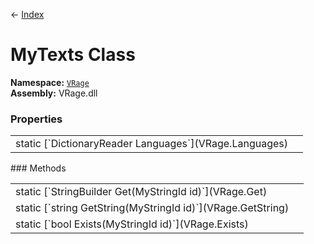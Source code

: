← [Index](index)
# MyTexts Class
**Namespace:** [`VRage`](VRage)  
**Assembly:** VRage.dll  
### Properties
<table style="width: 100%">
<tr><td>static [`DictionaryReader<MyLanguagesEnum, LanguageDescription> Languages`](VRage.Languages)</td><td></td></tr>
</table>
### Methods
<table style="width: 100%">
<tr><td>static [`StringBuilder Get(MyStringId id)`](VRage.Get)</td><td></td></tr>
<tr><td>static [`string GetString(MyStringId id)`](VRage.GetString)</td><td></td></tr>
<tr><td>static [`bool Exists(MyStringId id)`](VRage.Exists)</td><td></td></tr>
</table>
